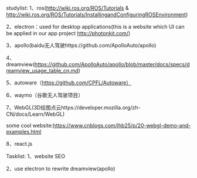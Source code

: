 studylist:
1、ros(http://wiki.ros.org/ROS/Tutorials & http://wiki.ros.org/ROS/Tutorials/InstallingandConfiguringROSEnvironment)

2、electron：used for desktop applications(this is a website which UI can be applied in our app project http://photonkit.com/)

3、apollo(baidu无人驾驶https://github.com/ApolloAuto/apollo)

4、dreamview(https://github.com/ApolloAuto/apollo/blob/master/docs/specs/dreamview_usage_table_cn.md)

5、autoware（https://github.com/CPFL/Autoware）

6、waymo（谷歌无人驾驶项目）

7、WebGL(3D绘图点云https://developer.mozilla.org/zh-CN/docs/Learn/WebGL)

some cool website:https://www.cnblogs.com/lhb25/p/20-webgl-demo-and-examples.html

8、react.js


Tasklist:
1、website SEO

2、use electron to rewrite dreamview(apollo)
